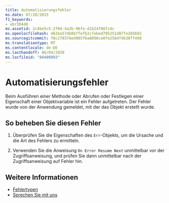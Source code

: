 ```yaml
---
title: Automatisierungsfehler
ms.date: 07/20/2015
f1_keywords:
- vbrID440
ms.assetid: 2c4be5c5-2f0d-4a2b-96fe-d1b24f08fc4c
ms.openlocfilehash: d62ba57db8bffefb2cfebed705251d87fe285602
ms.sourcegitcommit: f8c270376ed905f6a8896ce0fe25b4f4b38ff498
ms.translationtype: MT
ms.contentlocale: de-DE
ms.lasthandoff: 06/04/2020
ms.locfileid: "84409893"
---
```

# <a name="automation-error"></a>Automatisierungsfehler

Beim Ausführen einer Methode oder Abrufen oder Festlegen einer Eigenschaft einer Objektvariable ist ein Fehler aufgetreten. Der Fehler wurde von der Anwendung gemeldet, mit der das Objekt erstellt wurde.  
  
## <a name="to-correct-this-error"></a>So beheben Sie diesen Fehler  
  
1. Überprüfen Sie die Eigenschaften des `Err`-Objekts, um die Ursache und die Art des Fehlers zu ermitteln.  
  
2. Verwenden Sie die Anweisung `On Error Resume Next` unmittelbar vor der Zugriffsanweisung, und prüfen Sie dann unmittelbar nach der Zugriffsanweisung auf Fehler hin.  
  
## <a name="see-also"></a>Weitere Informationen

- [Fehlertypen](../../programming-guide/language-features/error-types.md)
- [Sprechen Sie mit uns](/visualstudio/ide/feedback-options)
